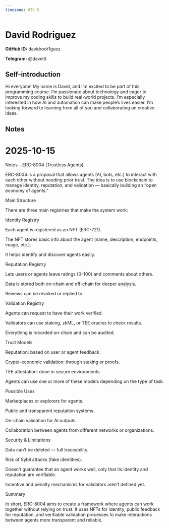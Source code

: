 ```yaml
---
timezone: UTC-5
---
```


# David Rodriguez

**GitHub ID:** davidrodr1guez

**Telegram:** @daveitt

## Self-introduction

Hi everyone! My name is David, and I’m excited to be part of this programming course. I’m passionate about technology and eager to improve my coding skills to build real-world projects. I’m especially interested in how AI and automation can make people’s lives easier. I’m looking forward to learning from all of you and collaborating on creative ideas.

## Notes

<!-- Content_START -->
# 2025-10-15
<!-- DAILY_CHECKIN_2025-10-15_START -->
Notes – ERC-8004 (Trustless Agents)

ERC-8004 is a proposal that allows agents (AI, bots, etc.) to interact with each other without needing prior trust. The idea is to use blockchain to manage identity, reputation, and validation — basically building an “open economy of agents.”

Main Structure

There are three main registries that make the system work:

Identity Registry

Each agent is registered as an NFT (ERC-721).

The NFT stores basic info about the agent (name, description, endpoints, image, etc.).

It helps identify and discover agents easily.

Reputation Registry

Lets users or agents leave ratings (0–100) and comments about others.

Data is stored both on-chain and off-chain for deeper analysis.

Reviews can be revoked or replied to.

Validation Registry

Agents can request to have their work verified.

Validators can use staking, zkML, or TEE oracles to check results.

Everything is recorded on-chain and can be audited.

Trust Models

Reputation: based on user or agent feedback.

Crypto-economic validation: through staking or proofs.

TEE attestation: done in secure environments.

Agents can use one or more of these models depending on the type of task.

Possible Uses

Marketplaces or explorers for agents.

Public and transparent reputation systems.

On-chain validation for AI outputs.

Collaboration between agents from different networks or organizations.

Security & Limitations

Data can’t be deleted — full traceability.

Risk of Sybil attacks (fake identities).

Doesn’t guarantee that an agent works well, only that its identity and reputation are verifiable.

Incentive and penalty mechanisms for validators aren’t defined yet.

Summary

In short, ERC-8004 aims to create a framework where agents can work together without relying on trust. It uses NFTs for identity, public feedback for reputation, and verifiable validation processes to make interactions between agents more transparent and reliable.
<!-- DAILY_CHECKIN_2025-10-15_END -->
<!-- Content_END -->
